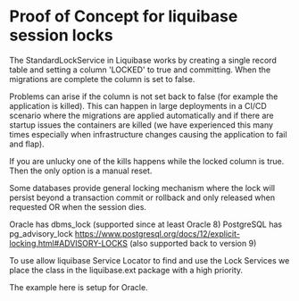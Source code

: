 # Proof of Concept for liquibase session locks

The StandardLockService in Liquibase works by creating a single record table and setting a column 'LOCKED' to true and committing.
When the migrations are complete the column is set to false.

Problems can arise if the column is not set back to false (for example the application is killed).
This can happen in large deployments in a CI/CD scenario where the migrations are applied automatically and if there are startup 
issues the containers are killed (we have experienced this many times especially when infrastructure changes causing the application to fail and flap).

If you are unlucky one of the kills happens while the locked column is true. Then the only option is a manual reset. 

Some databases provide general locking mechanism where the lock will persist beyond a transaction commit or rollback and only released 
when requested OR when the session dies.

Oracle has dbms_lock (supported since at least Oracle 8)
PostgreSQL has pg_advisory_lock https://www.postgresql.org/docs/12/explicit-locking.html#ADVISORY-LOCKS (also supported back to version 9)
 

To use allow liquibase Service Locator to find and use the Lock Services we place the class in the liquibase.ext package
with a high priority.

The example here is setup for Oracle.
